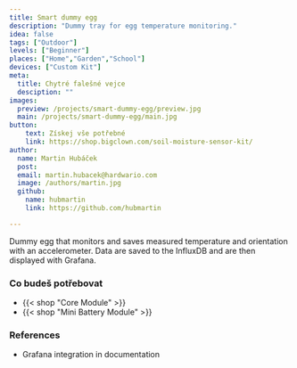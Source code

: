 ```yaml
---
title: Smart dummy egg
description: "Dummy tray for egg temperature monitoring."
idea: false
tags: ["Outdoor"]
levels: ["Beginner"]
places: ["Home","Garden","School"]
devices: ["Custom Kit"]
meta:
  title: Chytré falešné vejce
  desciption: ""
images:
  preview: /projects/smart-dummy-egg/preview.jpg
  main: /projects/smart-dummy-egg/main.jpg
button:
    text: Získej vše potřebné
    link: https://shop.bigclown.com/soil-moisture-sensor-kit/
author:
  name: Martin Hubáček
  post:
  email: martin.hubacek@hardwario.com
  image: /authors/martin.jpg
  github:
    name: hubmartin
    link: https://github.com/hubmartin

---
```


Dummy egg that monitors and saves measured temperature and orientation with an accelerometer. Data are saved to the InfluxDB and are then displayed with Grafana.


### Co budeš potřebovat

* {{< shop "Core Module" >}}
* {{< shop "Mini Battery Module" >}}

### References

* Grafana integration in documentation
